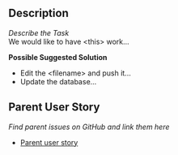 ## Description
*Describe the Task* \
We would like to have \<this> work...


**Possible Suggested Solution**  
- Edit the \<filename> and push it...
- Update the database... 


## Parent User Story
*Find parent issues on GitHub and link them here*
- [Parent user story](<Parent user story link>)
